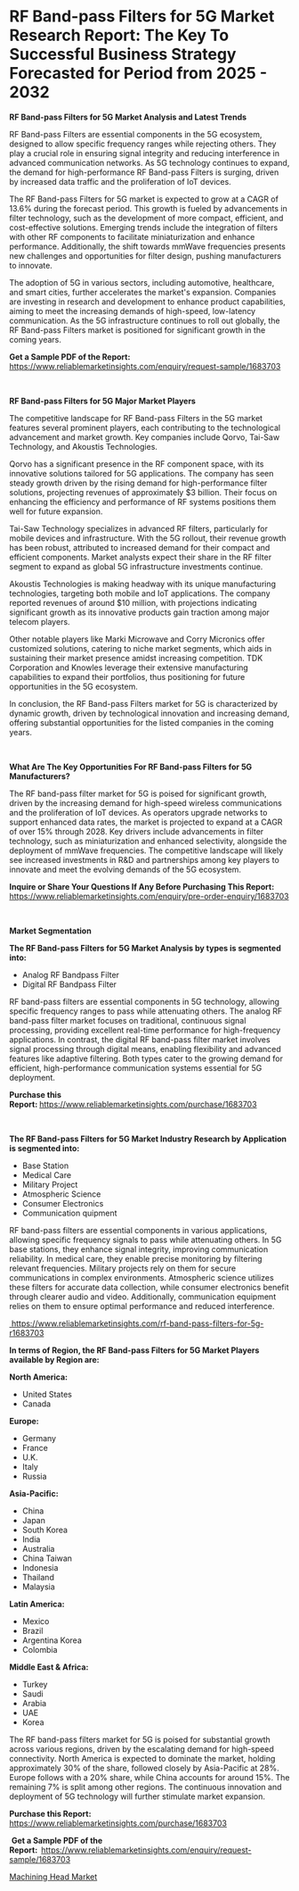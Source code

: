 <p><h1>RF Band-pass Filters for 5G Market Research Report: The Key To Successful Business Strategy Forecasted for Period from 2025 - 2032</h1></p><p><strong>RF Band-pass Filters for 5G Market Analysis and Latest Trends</strong></p>
<p><p>RF Band-pass Filters are essential components in the 5G ecosystem, designed to allow specific frequency ranges while rejecting others. They play a crucial role in ensuring signal integrity and reducing interference in advanced communication networks. As 5G technology continues to expand, the demand for high-performance RF Band-pass Filters is surging, driven by increased data traffic and the proliferation of IoT devices.</p><p>The RF Band-pass Filters for 5G market is expected to grow at a CAGR of 13.6% during the forecast period. This growth is fueled by advancements in filter technology, such as the development of more compact, efficient, and cost-effective solutions. Emerging trends include the integration of filters with other RF components to facilitate miniaturization and enhance performance. Additionally, the shift towards mmWave frequencies presents new challenges and opportunities for filter design, pushing manufacturers to innovate.</p><p>The adoption of 5G in various sectors, including automotive, healthcare, and smart cities, further accelerates the market's expansion. Companies are investing in research and development to enhance product capabilities, aiming to meet the increasing demands of high-speed, low-latency communication. As the 5G infrastructure continues to roll out globally, the RF Band-pass Filters market is positioned for significant growth in the coming years.</p></p>
<p><strong>Get a Sample PDF of the Report:&nbsp;</strong> <a href="https://www.reliablemarketinsights.com/enquiry/request-sample/1683703?utm_campaign=3361&utm_medium=2&utm_source=Github&utm_content=ia&utm_term=26032025&utm_id=rf-band-pass-filters-for-5g">https://www.reliablemarketinsights.com/enquiry/request-sample/1683703</a></p>
<p>&nbsp;</p>
<p><strong>RF Band-pass Filters for 5G Major Market Players</strong></p>
<p><p>The competitive landscape for RF Band-pass Filters in the 5G market features several prominent players, each contributing to the technological advancement and market growth. Key companies include Qorvo, Tai-Saw Technology, and Akoustis Technologies.</p><p>Qorvo has a significant presence in the RF component space, with its innovative solutions tailored for 5G applications. The company has seen steady growth driven by the rising demand for high-performance filter solutions, projecting revenues of approximately $3 billion. Their focus on enhancing the efficiency and performance of RF systems positions them well for future expansion.</p><p>Tai-Saw Technology specializes in advanced RF filters, particularly for mobile devices and infrastructure. With the 5G rollout, their revenue growth has been robust, attributed to increased demand for their compact and efficient components. Market analysts expect their share in the RF filter segment to expand as global 5G infrastructure investments continue.</p><p>Akoustis Technologies is making headway with its unique manufacturing technologies, targeting both mobile and IoT applications. The company reported revenues of around $10 million, with projections indicating significant growth as its innovative products gain traction among major telecom players. </p><p>Other notable players like Marki Microwave and Corry Micronics offer customized solutions, catering to niche market segments, which aids in sustaining their market presence amidst increasing competition. TDK Corporation and Knowles leverage their extensive manufacturing capabilities to expand their portfolios, thus positioning for future opportunities in the 5G ecosystem.</p><p>In conclusion, the RF Band-pass Filters market for 5G is characterized by dynamic growth, driven by technological innovation and increasing demand, offering substantial opportunities for the listed companies in the coming years.</p></p>
<p>&nbsp;</p>
<p><strong>What Are The Key Opportunities For RF Band-pass Filters for 5G Manufacturers?</strong></p>
<p><p>The RF band-pass filter market for 5G is poised for significant growth, driven by the increasing demand for high-speed wireless communications and the proliferation of IoT devices. As operators upgrade networks to support enhanced data rates, the market is projected to expand at a CAGR of over 15% through 2028. Key drivers include advancements in filter technology, such as miniaturization and enhanced selectivity, alongside the deployment of mmWave frequencies. The competitive landscape will likely see increased investments in R&D and partnerships among key players to innovate and meet the evolving demands of the 5G ecosystem.</p></p>
<p><strong>Inquire or Share Your Questions If Any Before Purchasing This Report:</strong> <a href="https://www.reliablemarketinsights.com/enquiry/pre-order-enquiry/1683703?utm_campaign=3361&utm_medium=2&utm_source=Github&utm_content=ia&utm_term=26032025&utm_id=rf-band-pass-filters-for-5g">https://www.reliablemarketinsights.com/enquiry/pre-order-enquiry/1683703</a></p>
<p>&nbsp;</p>
<p><strong>Market Segmentation</strong></p>
<p><strong>The RF Band-pass Filters for 5G Market Analysis by types is segmented into:</strong></p>
<p><ul><li>Analog RF Bandpass Filter</li><li>Digital RF Bandpass Filter</li></ul></p>
<p><p>RF band-pass filters are essential components in 5G technology, allowing specific frequency ranges to pass while attenuating others. The analog RF band-pass filter market focuses on traditional, continuous signal processing, providing excellent real-time performance for high-frequency applications. In contrast, the digital RF band-pass filter market involves signal processing through digital means, enabling flexibility and advanced features like adaptive filtering. Both types cater to the growing demand for efficient, high-performance communication systems essential for 5G deployment.</p></p>
<p><strong>Purchase this Report:&nbsp;</strong><a href="https://www.reliablemarketinsights.com/purchase/1683703?utm_campaign=3361&utm_medium=2&utm_source=Github&utm_content=ia&utm_term=26032025&utm_id=rf-band-pass-filters-for-5g">https://www.reliablemarketinsights.com/purchase/1683703</a></p>
<p>&nbsp;</p>
<p><strong>The RF Band-pass Filters for 5G Market Industry Research by Application is segmented into:</strong></p>
<p><ul><li>Base Station</li><li>Medical Care</li><li>Military Project</li><li>Atmospheric Science</li><li>Consumer Electronics</li><li>Communication quipment</li></ul></p>
<p><p>RF band-pass filters are essential components in various applications, allowing specific frequency signals to pass while attenuating others. In 5G base stations, they enhance signal integrity, improving communication reliability. In medical care, they enable precise monitoring by filtering relevant frequencies. Military projects rely on them for secure communications in complex environments. Atmospheric science utilizes these filters for accurate data collection, while consumer electronics benefit through clearer audio and video. Additionally, communication equipment relies on them to ensure optimal performance and reduced interference.</p></p>
<p><a href="https://www.reliablemarketinsights.com/rf-band-pass-filters-for-5g-r1683703?utm_campaign=3361&utm_medium=2&utm_source=Github&utm_content=ia&utm_term=26032025&utm_id=rf-band-pass-filters-for-5g">&nbsp;https://www.reliablemarketinsights.com/rf-band-pass-filters-for-5g-r1683703</a></p>
<p><strong>In terms of Region, the RF Band-pass Filters for 5G Market Players available by Region are:</strong></p>
<p>
    <p> <strong> North America: </strong>
        <ul>
            <li>United States</li>
            <li>Canada</li>
        </ul>
        </p> 
    <p> <strong> Europe: </strong>
        <ul>
            <li>Germany</li>
            <li>France</li>
            <li>U.K.</li>
            <li>Italy</li>
            <li>Russia</li>
        </ul>
        </p> 
    <p> <strong> Asia-Pacific: </strong>
        <ul>
            <li>China</li>
            <li>Japan</li>
            <li>South Korea</li>
            <li>India</li>
            <li>Australia</li>
            <li>China Taiwan</li>
            <li>Indonesia</li>
            <li>Thailand</li>
            <li>Malaysia</li>
        </ul>
        </p> 
    <p> <strong> Latin America: </strong>
        <ul>
            <li>Mexico</li>
            <li>Brazil</li>
            <li>Argentina Korea</li>
            <li>Colombia</li>
        </ul>
        </p> 
    <p> <strong> Middle East & Africa: </strong>
        <ul>
            <li>Turkey</li>
            <li>Saudi</li>
            <li>Arabia</li>
            <li>UAE</li>
            <li>Korea</li>
        </ul>
    </p>
    </p>
<p><p>The RF band-pass filters market for 5G is poised for substantial growth across various regions, driven by the escalating demand for high-speed connectivity. North America is expected to dominate the market, holding approximately 30% of the share, followed closely by Asia-Pacific at 28%. Europe follows with a 20% share, while China accounts for around 15%. The remaining 7% is split among other regions. The continuous innovation and deployment of 5G technology will further stimulate market expansion.</p></p>
<p><strong>Purchase this Report: </strong><a href="https://www.reliablemarketinsights.com/purchase/1683703?utm_campaign=3361&utm_medium=2&utm_source=Github&utm_content=ia&utm_term=26032025&utm_id=rf-band-pass-filters-for-5g">https://www.reliablemarketinsights.com/purchase/1683703</a></p>
<p>&nbsp;<strong>Get a Sample PDF of the Report:&nbsp;&nbsp;</strong><a href="https://www.reliablemarketinsights.com/enquiry/request-sample/1683703?utm_campaign=3361&utm_medium=2&utm_source=Github&utm_content=ia&utm_term=26032025&utm_id=rf-band-pass-filters-for-5g">https://www.reliablemarketinsights.com/enquiry/request-sample/1683703</a></p>
<p><strong></strong></p>
<p><p><a href="https://github.com/stickkinkel/Market-Research-Report-List-1/blob/main/machining-head-market.md?utm_campaign=3361&utm_medium=2&utm_source=Github&utm_content=ia&utm_term=26032025&utm_id=rf-band-pass-filters-for-5g">Machining Head Market</a></p></p>